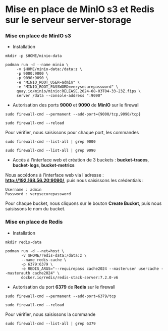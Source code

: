 # Mise en place de MinIO s3 et Redis sur le serveur server-storage

### Mise en place de MinIO s3

- Installation

```
mkdir -p $HOME/minio-data
```

```
podman run -d --name minio \
     -v $HOME/minio-data:/data:z \
     -p 9000:9000 \
     -p 9090:9090 \ 
     -e "MINIO_ROOT_USER=admin" \
     -e "MINIO_ROOT_PASSWORD=verysecurepassword" \
     quay.io/minio/minio:RELEASE.2024-08-03T04-33-23Z.fips \
     server /data --console-address ":9090"
```

- Autorisation des ports **9000** et **9090** de **MinIO** sur le firewall

```
sudo firewall-cmd --permanent --add-port={9000/tcp,9090/tcp}

sudo firewall-cmd --reload
```

Pour vérifier, nous saisissons pour chaque port, les commandes 

```
sudo firewall-cmd --list-all | grep 9000

sudo firewall-cmd --list-all | grep 9090
```

- Accès à l'interface web et création de 3 buckets : **bucket-traces**, **bucket-logs**, **bucket-metrics**

Nous accédons à l'interface web via l'adresse : **http://192.168.56.20:9090/**, puis nous saisissons les crédentials :

```
Username : admin
Password : verysecurepassword
```

Pour chaque bucket, nous cliquons sur le bouton **Create Bucket**, puis nous saisissons le nom du bucket. 

### Mise en place de Redis

- Installation

```
mkdir redis-data
```

```
podman run -d --net=host \
       -v $HOME/redis-data:/data:z \ 
       --name redis-cache \ 
       -p 6379:6379 \
       -e REDIS_ARGS="--requirepass cache2024 --masteruser usercache --masterauth cache2024" \
       docker.io/redis/redis-stack-server:7.2.0-v6
```

- Autorisation du port **6379** de **Redis** sur le firewall

```
sudo firewall-cmd --permanent --add-port=6379/tcp

sudo firewall-cmd --reload
```

Pour vérifier, nous saisissons la commande 

```
sudo firewall-cmd --list-all | grep 6379
```